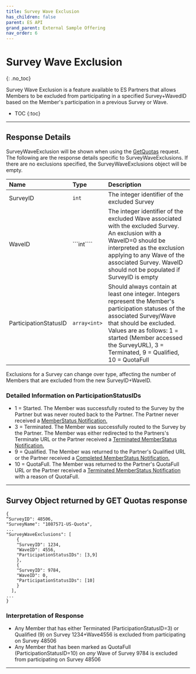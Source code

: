 ```yaml
---
title: Survey Wave Exclusion
has_children: false
parent: ES API
grand_parent: External Sample Offering
nav_order: 6
---
```


# Survey Wave Exclusion
{: .no_toc}

Survey Wave Exclusion is a feature available to ES Partners that allows Members to be excluded from participating in a specified Survey+WavedID based on the Member's participation in a previous Survey or Wave.

* TOC
{:toc}

---

## Response Details

SurveyWaveExclusion will be shown when using the [GetQuotas](/externalsample/api/getquotas.html) request. The following are the response details specific to SurveyWaveExclusions. If there are no exclusions specified, the SurveyWaveExclusions object will be empty.

| Name | Type | Description |
| :--- | :--- | :--- |
| SurveyID | ```int``` | The integer identifier of the excluded Survey |
| WaveID | ```int```` | The integer identifier of the excluded Wave associated with the excluded Survey. An exclusion with a WaveID=0 should be interpreted as the exclusion applying to any Wave of the associated Survey. WaveID should not be populated if SurveyID is empty |
| ParticipationStatusID | ```array<int>``` | Should always contain at least one integer. Integers represent the Member's participation statuses of the associated Survey/Wave that should be excluded. Values are as follows: 1 = started (Member accessed the SurveyURL), 3 = Terminated, 9 = Qualified, 10 = QuotaFull |

Exclusions for a Survey can change over type, affecting the number of Members that are excluded from the new SurveyID+WaveID.

### Detailed Information on ParticipationStatusIDs

- 1 = Started. The Member was successfully routed to the Survey by the Partner but was never routed back to the Partner. The Partner never received a [MemberStatus Notification.](/notifications/memberstatus.html)
- 3 = Terminated. The Member was successfully routed to the Survey by the Partner. The Member was either redirected to the Partners's Terminate URL or the Partner received a [Terminated MemberStatus Notification.](/notifications/memberstatus.html#terminates)
- 9 = Qualified. The Member was returned to the Partner's Qualified URL or the Partner received a [Completed MemberStatus Notification.](/notifications/memberstatus.html#completions)
- 10 = QuotaFull. The Member was returned to the Partner's QuotaFull URL or the Partner received a [Terminated MemberStatus Notification](/notifications/memberstatus.html#terminates) with a reason of QuotaFull.

---


## Survey Object returned by GET Quotas response
```plaintext
{
“SurveyID": 48506,
"SurveyName": "1087571-US-Quota",
...
"SurveyWaveExclusions": [
    {
    "SurveyID": 1234,
    "WaveID": 4556,
    "ParticipationStatusIDs": [3,9]
    },
    {
    "SurveyID": 9784,
    "WaveID": 0,
    "ParticipationStatusIDs": [10]
    }
  ],
...
}
```

### Interpretation of Response

 - Any Member that has either Terminated (ParticipationStatusID=3) or Qualified (9) on Survey 1234+Wave4556 is excluded from participating on Survey 48506
 - Any Member that has been marked as QuotaFull (ParticipationStatusID=10) on *any* Wave of Survey 9784 is excluded from participating on Survey 48506

 ---


